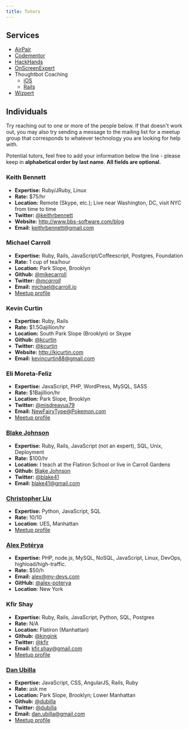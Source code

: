 ```yaml
---
title: Tutors
---
```


## Services

* [AirPair](https://www.airpair.com)
* [Codementor](https://www.codementor.io)
* [HackHands](http://www.hackhands.com/)
* [OnScreenExpert](https://www.onscreenexpert.com/)
* Thoughtbot Coaching
    * [iOS](http://coaching.thoughtbot.com/)
    * [Rails](http://coaching.thoughtbot.com/rails/)
* [Wizpert](https://wizpert.com)

## Individuals

Try reaching out to one or more of the people below. If that doesn't work out, you may also try sending a message to the mailing list for a meetup group that corresponds to whatever technology you are looking for help with.

Potential tutors, feel free to add your information below the line - please keep in **alphabetical order by last name**.  **All fields are optional.**

### Keith Bennett
* **Expertise:** Ruby/JRuby, Linux
* **Rate:** $75/hr
* **Location:** Remote (Skype, etc.); Live near Washington, DC, visit NYC from time to time
* **Twitter:** [@keithrbennett](https://twitter.com/keithrbennett)
* **Website:** http://www.bbs-software.com/blog
* **Email:** keithrbennett@gmail.com

### Michael Carroll
* **Expertise:** Ruby, Rails, JavaScript/Coffeescript, Postgres, Foundation
* **Rate:** 1 cup of tea/hour
* **Location:** Park Slope, Brooklyn
* **Github:** [@mikecarroll](https://github.com/mikecarroll)
* **Twitter:** [@_mcarroll_](https://twitter.com/_mcarroll_)
* **Email:** michael@carroll.io
* [Meetup profile](http://www.meetup.com/hackerhours/members/7520254/)

### Kevin Curtin
* **Expertise:** Ruby, Rails
* **Rate:** $1.5Gajillion/hr
* **Location:** South Park Slope (Brooklyn) or Skype
* **Github:** [@kcurtin](https://github.com/kcurtin)
* **Twitter:** [@kcurtin](https://twitter.com/kcurtin)
* **Website:** http://kjcurtin.com
* **Email:** kevincurtin88@gmail.com

### Eli Moreta-Feliz
* **Expertise:** JavaScript, PHP, WordPress, MySQL, SASS
* **Rate:** $1Bajillion/hr
* **Location:** Park Slope, Brooklyn
* **Twitter:** [@misdreavus79](https://twitter.com/misdreavus79)
* **Email:** NewFairyType@Pokemon.com
* [Meetup profile](http://www.meetup.com/hackerhours/members/53714932/)

### [Blake Johnson](http://consistentactions.com)
* **Expertise:** Ruby, Rails, JavaScript (not an expert), SQL, Unix, Deployment
* **Rate:** $100/hr
* **Location:** I teach at the Flatiron School or live in Carroll Gardens
* **Github:** [Blake Johnson](https://github.com/blake41)
* **Twitter:** [@blake41](https://twitter.com/blake41)
* **Email:** blake41@gmail.com

### [Christopher Liu](https://github.com/christopherliu)
* **Expertise:** Python, JavaScript, SQL
* **Rate:** 10/10
* **Location**: UES, Manhattan
* [Meetup profile](http://www.meetup.com/hackerhours/members/7191372/)

### [Alex Potérya](http://my-devs.com)
* **Expertise:** PHP, node.js, MySQL, NoSQL, JavaScript, Linux, DevOps, highload/high-traffic.
* **Rate:** $50/h
* **Email:** alex@my-devs.com
* **GitHub:** [@alex-poterya](https://github.com/alex-poterya)
* **Location**: New York

### Kfir Shay
* **Expertise:** Ruby, Rails, JavaScript, Python, SQL, Postgres
* **Rate:** N/A
* **Location:** Flatiron (Manhattan)
* **Github:** [@kingink](https://github.com/kingink)
* **Twitter:** [@kfir](https://twitter.com/kfir)
* **Email:** kfir.shay@gmail.com
* [Meetup profile](http://www.meetup.com/hackerhours/members/2818945/)

### [Dan Ubilla](http://www.danubilla.com)
* **Expertise:** JavaScript, CSS, AngularJS, Rails, Ruby
* **Rate:** ask me
* **Location:** Park Slope, Brooklyn; Lower Manhattan
* **Github:** [@dubilla](https://github.com/dubilla)
* **Twitter:** [@dubilla](https://twitter.com/dubilla)
* **Email:** dan.ubilla@gmail.com
* [Meetup profile](http://www.meetup.com/hackerhours/members/9092697/)
